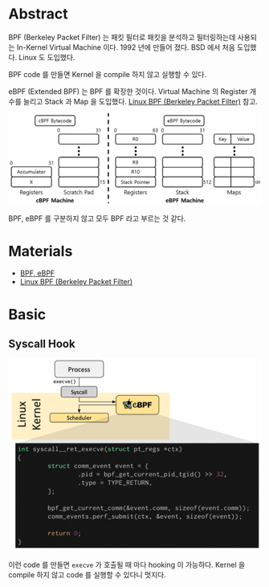 # Abstract

BPF (Berkeley Packet Filter) 는 패킷 필터로 패킷을 분석하고 필터링하는데 사용되는 In-Kernel Virtual Machine 이다. 1992 년에 만들어 졌다. BSD 에서 처음 도입했다. Linux 도 도입했다.

BPF code 를 만들면 Kernel 을 compile 하지 않고 실행할 수 있다.

eBPF (Extended BPF) 는 BPF 를 확장한 것이다. Virtual Machine 의 Register 개수를 늘리고 Stack 과 Map 을 도입했다. [Linux BPF (Berkeley Packet Filter)](https://ssup2.github.io/theory_analysis/Linux_BPF/) 참고.

![](img/cBPF_eBPF.png)

BPF, eBPF 를 구분하지 않고 모두 BPF 라고 부르는 것 같다.

# Materials

* [BPF, eBPF](https://hyeyoo.com/133)
* [Linux BPF (Berkeley Packet Filter)](https://ssup2.github.io/theory_analysis/Linux_BPF/)

# Basic

## Syscall Hook

![](img/syscall_hook_execve.png)

이런 code 를 만들면 `execve` 가 호출될 때 마다 hooking 이 가능하다. Kernel 을 compile 하지 않고 code 를 실행할 수 있다니 멋지다.
